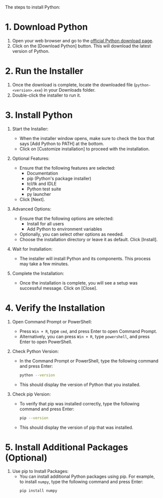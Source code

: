 The steps to install Python:

#  1.   Download Python
1. Open your web browser and go to the [official Python download page](https://www.python.org/downloads/).
2. Click on the [Download Python] button. This will download the latest version of Python.

#   2. Run the Installer
1. Once the download is complete, locate the downloaded file (`python-<version>.exe`) in your Downloads folder.
2. Double-click the installer to run it.

#   3. Install Python
1. Start the Installer:
   - When the installer window opens, make sure to check the box that says [Add Python to PATH] at the bottom.
   - Click on [Customize installation] to proceed with the installation.

2. Optional Features:
   - Ensure that the following features are selected:
     - Documentation
     - pip (Python's package installer)
     - tcl/tk and IDLE
     - Python test suite
     - py launcher
   - Click [Next].

3. Advanced Options:
   - Ensure that the following options are selected:
     - Install for all users
     - Add Python to environment variables
   - Optionally, you can select other options as needed.
   - Choose the installation directory or leave it as default. Click [Install].

4. Wait for Installation:
   - The installer will install Python and its components. This process may take a few minutes.

5. Complete the Installation:
   - Once the installation is complete, you will see a setup was successful message. Click on [Close].

#  4. Verify the Installation
1. Open Command Prompt or PowerShell:
   - Press `Win + R`, type `cmd`, and press Enter to open Command Prompt.
   - Alternatively, you can press `Win + R`, type `powershell`, and press Enter to open PowerShell.

2. Check Python Version:
   - In the Command Prompt or PowerShell, type the following command and press Enter:
     ```sh
     python --version
     ```
   - This should display the version of Python that you installed.

3. Check pip Version:
   - To verify that pip was installed correctly, type the following command and press Enter:
     ```sh
     pip --version
     ```
   - This should display the version of pip that was installed.

#   5. Install Additional Packages (Optional)
1. Use pip to Install Packages:
   - You can install additional Python packages using pip. For example, to install `numpy`, type the following command and press Enter:
     ```sh
     pip install numpy
     ```
